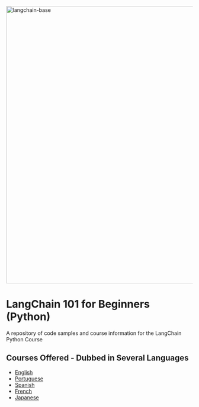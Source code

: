 <img width="750" alt="langchain-base" src="https://github.com/TheCurryMan/LangChain-101-For-Beginners-Python/assets/7113086/ac68efb9-8d1e-4e3b-849d-21b49b37c19c">

# LangChain 101 for Beginners (Python)
A repository of code samples and course information for the LangChain Python Course
## Courses Offered - Dubbed in Several Languages
- [English](https://www.udemy.com/course/langchain-python/)
- [Portuguese](https://www.udemy.com/course/langchain-python-portuguese/)
- [Spanish](https://www.udemy.com/course/langchain-101-spanish/)
- [French](https://www.udemy.com/course/langchain-python-french/)
- [Japanese](https://www.udemy.com/course/langchain-101-japanese/)
